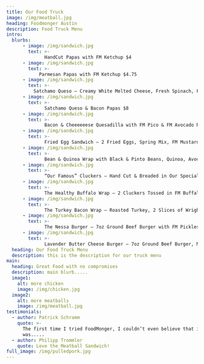 ```yaml
---
title: Our Food Truck
image: /img/meatball.jpg
heading: Foodmonger Austin
description: Food Truck Menu
intro:
  blurbs:
      - image: /img/sandwich.jpg
        text: >-
              HandCut Papas with FM Ketchup $4
      - image: /img/sandwich.jpg
        text: >- 
            Parmesan Papas with FM Ketchup $4.75
      - image: /img/sandwich.jpg
        text: >- 
          Satchamo Queso – Creamy White Melted Cheese, Fresh Spinach, FM Pico, Roasted Green Chiles & FM Red Tortilla Chips $6.5
      - image: /img/sandwich.jpg
        text: >- 
              Satchamo Queso & Bacon Papas $8
      - image: /img/sandwich.jpg
        text: >- 
              Bacon & Cheeeeeese Quesadilla with FM Pico & FM Avocado Ranch $8.5
      - image: /img/sandwich.jpg
        text: >- 
              Fried Egg Sandwich – 2 Fried Eggs, Spring Mix, FM Mustard & Tomato on a Toasted Brioche Bun $8.5
      - image: /img/sandwich.jpg
        text: >- 
              Bean & Quinoa Wrap with Black & Pinto Beans, Quinoa, Avocado Lime Sauce, Spring Mix, FM Pico $9.75
      - image: /img/sandwich.jpg
        text: >- 
              “Our Famous” Cluckers – Hand Cut & Breaded in Our Special FM Spice Mix (Chicken Tenders) with Avocado Ranch $9.75
      - image: /img/sandwich.jpg
        text: >- 
              The Healthy Buffalo Wrap – 2 Cluckers Tossed in FM Buffalo Sauce, Spring Mix, FM Pico & FM Avocado Ranch $10
      - image: /img/sandwich.jpg
        text: >- 
              The Turkey Bacon Wrap – Roasted Turkey, 2 Slices of Wrights Thick Cut Bacon, Spring Mix, FM Pico & FM Avocado Ranch All Rolled Up in a 13’ Tortilla $11
      - image: /img/sandwich.jpg
        text: >- 
              The Nessa Burger – 7oz Ground Beef Burger with FM Pickles, Tomato, Spring Mix & FM Mustard on a Toasted Brioche Bun $10 
      - image: /img/sandwich.jpg
        text: >- 
              Lavender Butter Cheese Burger – 7oz Ground Beef Burger, Melted Fontina Cheese, FM Roasted Garlic Lavender Butter, Wrights Thick Cut Bacon, FM Pickles, & Caramelized Onions $13.5
  heading: Our Food Truck Menu
  description: this is the description for our truck menu
main:
  heading: Great Food with no compromises
  description: main blurb.....
  image1:
    alt: more chicken
    image: /img/chicken.jpg
  image2:
    alt: more meatballs
    image: /img/meatball.jpg
testimonials:
  - author: Patrick Schramm
    quote: >-
      The first time I tried FoodMonger, I couldn’t even believe that it
      was.....
  - author: Philipp Trommler
    quote: Love the Meatball Sandwich!
full_image: /img/pulledpork.jpg
---
```

